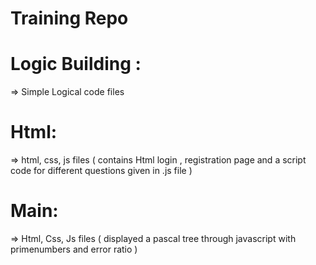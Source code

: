 # Training Repo

# Logic Building :
=> Simple Logical code files


# Html:
=> html, css, js files (  contains Html login , registration page and a script code for different questions given in .js file )

# Main:
=>  Html, Css, Js files ( displayed a pascal tree through javascript with primenumbers and error ratio ) 
